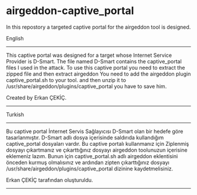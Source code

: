 # airgeddon-captive_portal
In this repostory a targeted captive portal for the airgeddon tool is designed.

English
*******************************************************************************************************************

This captive portal was designed for a target whose Internet Service Provider is D-Smart.
The file named D-Smart contains the captive_portal files I used in the attack.
To use this captive portal you need to extract the zipped file and then extract airgeddon 
You need to add the airgeddon plugin captive_portal.sh to your tool. 
and then unzip it to /usr/share/airgeddon/plugins/captive_portal 
you have to save him.

Created by Erkan ÇEKİÇ.

******************************************************************************************************************




Turkish
*******************************************************************************************************************

Bu captive portal İnternet Servis Sağlayıcısı D-Smart olan bir hedefe göre tasarlanmıştır.
D-Smart adlı dosya içerisinde saldırıda kullandığım captive_portal dosyaları vardır.
Bu captive portalı kullanmanız için Ziplenmiş dosyayı çıkartmanız ve çıkarttığınız dosyayı airgeddon 
toolunuzun içerisine eklemeniz lazım. Bunun için captive_portal.sh adlı airgeddon eklentisini önceden 
kurmuş olmalısınız ve ardından zipten çıkarttığınız dosyayı /usr/share/airgeddon/plugins/captive_portal	dizinine 
kaydetmelisiniz.

Erkan ÇEKİÇ tarafından oluşturuldu.

******************************************************************************************************************





